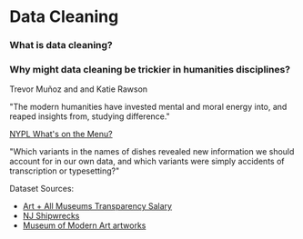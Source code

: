 # Data Cleaning 

### What is data cleaning?

### Why might data cleaning be trickier in humanities disciplines? 

Trevor Muñoz and and Katie Rawson

"The modern humanities have invested mental and moral energy into, and reaped insights from, studying difference." 

[NYPL What's on the Menu?](http://menus.nypl.org/)

"Which variants in the names of dishes revealed new information we should account for in our own data, and which variants were simply accidents of transcription or typesetting?" 

Dataset Sources:
- [Art + All Museums Transparency Salary](https://docs.google.com/spreadsheets/u/1/d/14_cn3afoas7NhKvHWaFKqQGkaZS5rvL6DFxzGqXQa6o/htmlview?usp=sharing#)
- [NJ Shipwrecks](https://njmaritimemuseum.org/shipwreck-database/)
- [Museum of Modern Art artworks](https://github.com/MuseumofModernArt/collection/blob/master/Artworks.csv)
